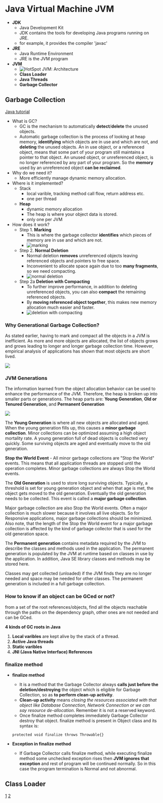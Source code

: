 <extoc></extoc>

# Java Virtual Machine JVM

- **JDK** 
    - Java Development Kit
    - JDK contains the tools for developing Java programs running on JRE.
    - for example, it provides the compiler 'javac'
- **JRE** 
    - Java Runtime Environment
    - JRE is the JVM program
- **JVM**
    - ![HotSpot JVM: Architecture](http://www.oracle.com/webfolder/technetwork/tutorials/obe/java/gc01/images/gcslides/Slide1.png)
    - **Class Loader**
    - **Java Threads**
    - **Garbage Collector**

## Garbage Collection

[Java tutorial](http://www.oracle.com/webfolder/technetwork/tutorials/obe/java/gc01/index.html)

- What is GC?
    - GC is the mechanism to automatically **detect**/**delete** the unused objects.
    - Automatic garbage collection is the process of looking at heap memory, **identifying** which objects are in use and which are not, and **deleting** the unused objects. An in use object, or a referenced object, means that some part of your program still maintains a pointer to that object. An unused object, or unreferenced object, is no longer referenced by any part of your program. So the **memory** used by an unreferenced object **can be reclaimed**.
- Why do we need it?
    - More efficiently manage dynamic memory allocation.
- Where is it implemented?
    - Stack
        - local varible, tracking method call flow, return address etc. 
        - one per thread
    - **Heap** 
        - dynamic memory allocation 
        - The heap is where your object data is stored.
        - only one per JVM
- How does it work?
    - Step 1. **Marking**
        - This is where the garbage collector **identifies** which pieces of memory are in use and which are not.
        - ![marking](http://www.oracle.com/webfolder/technetwork/tutorials/obe/java/gc01/images/gcslides/Slide3.png)
    - Step 2. **Normal Deletion**
        - Normal deletion **removes** unreferenced objects leaving referenced objects and pointers to free space.
        - Inconvenient to allocate space again due to too **many fragments**, so we need compacting.
        - ![normal deletion](http://www.oracle.com/webfolder/technetwork/tutorials/obe/java/gc01/images/gcslides/Slide1b.png)
    - Step 2a **Deletion with Compacting**
        - To further improve performance, in addition to deleting unreferenced objects, you can also **compact** the remaining referenced objects. 
        - By **moving referenced object together**, this makes new memory allocation much easier and faster.
        - ![deletion with compacting](http://www.oracle.com/webfolder/technetwork/tutorials/obe/java/gc01/images/gcslides/Slide4.png)

### Why Generational Garbage Collection?

As stated earlier, having to mark and compact all the objects in a JVM is inefficient. As more and more objects are allocated, the list of objects grows and grows leading to longer and longer garbage collection time. However, empirical analysis of applications has shown that most objects are short lived.

![](http://www.oracle.com/webfolder/technetwork/tutorials/obe/java/gc01/images/ObjectLifetime.gif)

### JVM Generations

The information learned from the object allocation behavior can be used to enhance the performance of the JVM. Therefore, the heap is broken up into smaller parts or generations. The heap parts are: **Young Generation**, **Old or Tenured Generation**, and **Permanent Generation**

![](http://www.oracle.com/webfolder/technetwork/tutorials/obe/java/gc01/images/gcslides/Slide5.png)

The **Young Generation** is where all new objects are allocated and aged. When the young generation fills up, this causes a **minor garbage collection**. Minor collections can be optimized assuming a high object mortality rate. A young generation full of dead objects is collected very quickly. Some surviving objects are aged and eventually move to the old generation.

**Stop the World Event** - All minor garbage collections are "Stop the World" events. This means that all application threads are stopped until the operation completes. Minor garbage collections are always Stop the World events.

The **Old Generation** is used to store long surviving objects. Typically, a threshold is set for young generation object and when that age is met, the object gets moved to the old generation. Eventually the old generation needs to be collected. This event is called a **major garbage collection**.

Major garbage collection are also Stop the World events. Often a major collection is much slower because it involves all live objects. So for Responsive applications, major garbage collections should be minimized. Also note, that the length of the Stop the World event for a major garbage collection is affected by the kind of garbage collector that is used for the old generation space.

The **Permanent generation** contains metadata required by the JVM to describe the classes and methods used in the application. The permanent generation is populated by the JVM at runtime based on classes in use by the application. In addition, Java SE library classes and methods may be stored here.

Classes may get collected (unloaded) if the JVM finds they are no longer needed and space may be needed for other classes. The permanent generation is included in a full garbage collection.

### How to know if an object can be GCed or not?

from a set of the root references/objects, find all the objects reachable through the paths on the dependency graph, other ones are not needed and can be GCed.

**4 kinds of GC roots in Java**

1. **Local varibles** are kept alive by the stack of a thread.
2. **Active Java threads**
3. **Static varibles**
4. **JNI (Java Native Interface) References**

### finalize method

- **finalize method**
    - It is a method that the Garbage Collector always **calls just before the deletion/destroying** the object which is eligible for Garbage Collection, so as **to perform clean-up activity**. 
    - **Clean-up activity** means _closing the resources associated with that object like Database Connection, Network Connection or we can say resource de-allocation_. Remember it is not a reserved keyword.
    - Once finalize method completes immediately Garbage Collector destroy that object. finalize method is present in Object class and its syntax is:

    ```protected void finalize throws Throwable{}```

- **Exception in finalize method**
    - If Garbage Collector calls finalize method, while executing finalize method some unchecked exception rises then **JVM ignores that exception** and rest of program will be continued normally. So in this case the program termination is Normal and not abnormal.
    
## Class Loader

[1](https://segmentfault.com/a/1190000008491597)
[2](https://www.ibm.com/developerworks/cn/java/j-lo-classloader/index.html)
